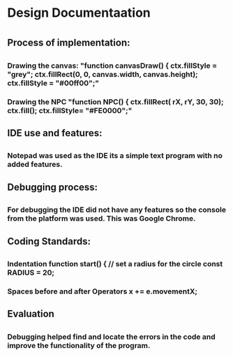<h1> Design Documentaation <h1>
<h2> Process of implementation:<h2>

<h3> Drawing the canvas: "function canvasDraw() {
  			ctx.fillStyle = "grey";
  			ctx.fillRect(0, 0, canvas.width, canvas.height);
  			ctx.fillStyle = "#00ff00";"
<h3> 

<h3> Drawing the NPC "function NPC() {
					ctx.fillRect( rX, rY, 30, 30);
					ctx.fill();
					ctx.fillStyle= "#FE0000";"
<h3>

<h2> IDE use and features: <h2>

<h3> Notepad was used as the IDE its a simple text program with no added features. <h3>

<h2> Debugging process: <h2> 

<h3> For debugging the IDE did not have any features so the console from the platform was used. This was Google Chrome. <h3>

<h2> Coding Standards: <h2>

<h3> Indentation 
function start() {
			// set a radius for the circle
			const RADIUS = 20;
<h3> 

<h3> Spaces before and after Operators 
x += e.movementX;

<h3>

<h2> Evaluation <h2>

<h3> Debugging helped find and locate the errors in the code and improve the functionality of the program. <h3>
